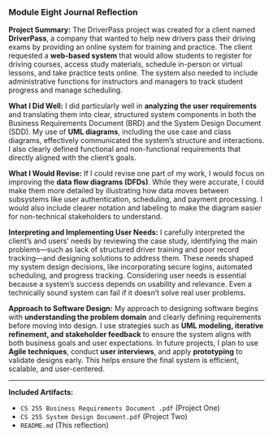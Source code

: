 ### Module Eight Journal Reflection

**Project Summary:**
The DriverPass project was created for a client named **DriverPass**, a company that wanted to help new drivers pass their driving exams by providing an online system for training and practice. The client requested a **web-based system** that would allow students to register for driving courses, access study materials, schedule in-person or virtual lessons, and take practice tests online. The system also needed to include administrative functions for instructors and managers to track student progress and manage scheduling.

**What I Did Well:**
I did particularly well in **analyzing the user requirements** and translating them into clear, structured system components in both the Business Requirements Document (BRD) and the System Design Document (SDD). My use of **UML diagrams**, including the use case and class diagrams, effectively communicated the system’s structure and interactions. I also clearly defined functional and non-functional requirements that directly aligned with the client’s goals.

**What I Would Revise:**
If I could revise one part of my work, I would focus on improving the **data flow diagrams (DFDs)**. While they were accurate, I could make them more detailed by illustrating how data moves between subsystems like user authentication, scheduling, and payment processing. I would also include clearer notation and labeling to make the diagram easier for non-technical stakeholders to understand.

**Interpreting and Implementing User Needs:**
I carefully interpreted the client’s and users’ needs by reviewing the case study, identifying the main problems—such as lack of structured driver training and poor record tracking—and designing solutions to address them. These needs shaped my system design decisions, like incorporating secure logins, automated scheduling, and progress tracking. Considering user needs is essential because a system’s success depends on usability and relevance. Even a technically sound system can fail if it doesn’t solve real user problems.

**Approach to Software Design:**
My approach to designing software begins with **understanding the problem domain** and clearly defining requirements before moving into design. I use strategies such as **UML modeling, iterative refinement, and stakeholder feedback** to ensure the system aligns with both business goals and user expectations. In future projects, I plan to use **Agile techniques**, conduct **user interviews**, and apply **prototyping** to validate designs early. This helps ensure the final system is efficient, scalable, and user-centered.

---

**Included Artifacts:**

* `CS 255 Business Requirements Document .pdf` (Project One)
* `CS 255 System Design Document.pdf` (Project Two)
* `README.md` (This reflection)


